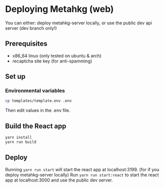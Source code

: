 # Deploying Metahkg (web)

You can either:
deploy metahkg-server locally, or
use the public dev api server (dev branch only!)

## Prerequisites

- x86_64 linux (only tested on ubuntu & arch)
- recaptcha site key (for anti-spamming)

## Set up

### Environmental variables

```bash
cp templates/template.env .env
```

Then edit values in the .env file.

## Build the React app

```bash
yarn install
yarn run build
```

## Deploy

Running  `yarn run start` will start the react app at localhost:3199. (for if you deploy metahkg-server locally)
Run `yarn run start:react` to start the react app at localhost:3000 and use the public dev server.
